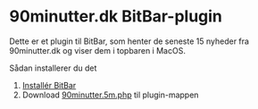 # 90minutter.dk BitBar-plugin

Dette er et plugin til BitBar, som henter de seneste 15 nyheder fra 90minutter.dk og viser dem i topbaren i MacOS.

Sådan installerer du det

1. [Installér BitBar](https://getbitbar.com/)
2. Download [90minutter.5m.php](https://github.com/carnevalle/90minutter-bitbar/blob/master/90minutter.5m.php) til plugin-mappen
